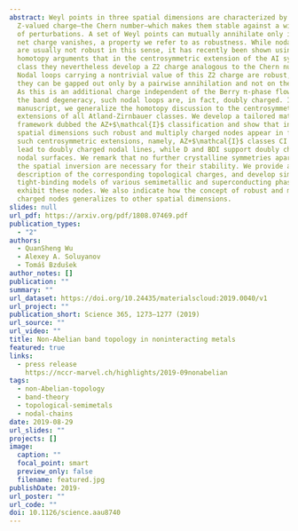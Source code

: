 ```yaml
---
abstract: Weyl points in three spatial dimensions are characterized by a
  Z-valued charge—the Chern number—which makes them stable against a wide range
  of perturbations. A set of Weyl points can mutually annihilate only if their
  net charge vanishes, a property we refer to as robustness. While nodal loops
  are usually not robust in this sense, it has recently been shown using
  homotopy arguments that in the centrosymmetric extension of the AI symmetry
  class they nevertheless develop a Z2 charge analogous to the Chern number.
  Nodal loops carrying a nontrivial value of this Z2 charge are robust, i.e.,
  they can be gapped out only by a pairwise annihilation and not on their own.
  As this is an additional charge independent of the Berry π-phase flowing along
  the band degeneracy, such nodal loops are, in fact, doubly charged. In this
  manuscript, we generalize the homotopy discussion to the centrosymmetric
  extensions of all Atland-Zirnbauer classes. We develop a tailored mathematical
  framework dubbed the AZ+$\mathcal{I}$ classification and show that in three
  spatial dimensions such robust and multiply charged nodes appear in four of
  such centrosymmetric extensions, namely, AZ+$\mathcal{I}$ classes CI and AI
  lead to doubly charged nodal lines, while D and BDI support doubly charged
  nodal surfaces. We remark that no further crystalline symmetries apart from
  the spatial inversion are necessary for their stability. We provide a
  description of the corresponding topological charges, and develop simple
  tight-binding models of various semimetallic and superconducting phases that
  exhibit these nodes. We also indicate how the concept of robust and multiply
  charged nodes generalizes to other spatial dimensions.
slides: null
url_pdf: https://arxiv.org/pdf/1808.07469.pdf
publication_types:
  - "2"
authors:
  - QuanSheng Wu
  - Alexey A. Soluyanov
  - Tomáš Bzdušek
author_notes: []
publication: ""
summary: ""
url_dataset: https://doi.org/10.24435/materialscloud:2019.0040/v1
url_project: ""
publication_short: Science 365, 1273—1277 (2019)
url_source: ""
url_video: ""
title: Non-Abelian band topology in noninteracting metals
featured: true
links:
  - press release
    https://nccr-marvel.ch/highlights/2019-09nonabelian
tags:
  - non-Abelian-topology
  - band-theory
  - topological-semimetals
  - nodal-chains
date: 2019-08-29
url_slides: ""
projects: []
image:
  caption: ""
  focal_point: smart
  preview_only: false
  filename: featured.jpg
publishDate: 2019-
url_poster: ""
url_code: ""
doi: 10.1126/science.aau8740
---
```

